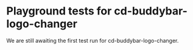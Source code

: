 # Playground tests for cd-buddybar-logo-changer
We are still awaiting the first test run for cd-buddybar-logo-changer.
